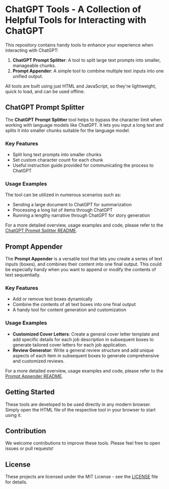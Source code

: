 # ChatGPT Tools - A Collection of Helpful Tools for Interacting with ChatGPT

This repository contains handy tools to enhance your experience when interacting with ChatGPT:

1. **ChatGPT Prompt Splitter**: A tool to split large text prompts into smaller, manageable chunks.
2. **Prompt Appender**: A simple tool to combine multiple text inputs into one unified output.

All tools are built using just HTML and JavaScript, so they're lightweight, quick to load, and can be used offline.

## ChatGPT Prompt Splitter

The **ChatGPT Prompt Splitter** tool helps to bypass the character limit when working with language models like ChatGPT. It lets you input a long text and splits it into smaller chunks suitable for the language model.

### Key Features

- Split long text prompts into smaller chunks
- Set custom character count for each chunk
- Useful instruction guide provided for communicating the process to ChatGPT

### Usage Examples

The tool can be utilized in numerous scenarios such as:

- Sending a large document to ChatGPT for summarization
- Processing a long list of items through ChatGPT
- Running a lengthy narrative through ChatGPT for story generation

For a more detailed overview, usage examples and code, please refer to the [ChatGPT Prompt Splitter README](./Prompt-Splitter/README.md).

## Prompt Appender

The **Prompt Appender** is a versatile tool that lets you create a series of text inputs (boxes), and combines their content into one final output. This could be especially handy when you want to append or modify the contents of text sequentially.

### Key Features

- Add or remove text boxes dynamically
- Combine the contents of all text boxes into one final output
- A handy tool for content generation and customization

### Usage Examples

- **Customized Cover Letters**: Create a general cover letter template and add specific details for each job description in subsequent boxes to generate tailored cover letters for each job application.
- **Review Generator**: Write a general review structure and add unique aspects of each item in subsequent boxes to generate comprehensive and customized reviews.

For a more detailed overview, usage examples and code, please refer to the [Prompt Appender README](./Prompt-Appender/README.md).

## Getting Started

These tools are developed to be used directly in any modern browser. Simply open the HTML file of the respective tool in your browser to start using it.

## Contribution

We welcome contributions to improve these tools. Please feel free to open issues or pull requests!

## License

These projects are licensed under the MIT License - see the [LICENSE](LICENSE) file for details.
